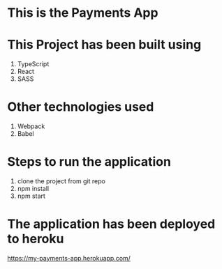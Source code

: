 # This is the Payments App

# This Project has been built using
1. TypeScript
2. React
3. SASS

# Other technologies used
1. Webpack
2. Babel

# Steps to run the application
1. clone the project from git repo
2. npm install
3. npm start

# The application has been deployed to heroku
   https://my-payments-app.herokuapp.com/

